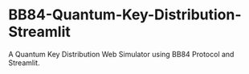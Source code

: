 # BB84-Quantum-Key-Distribution-Streamlit
A Quantum Key Distribution Web Simulator using BB84 Protocol and Streamlit.
